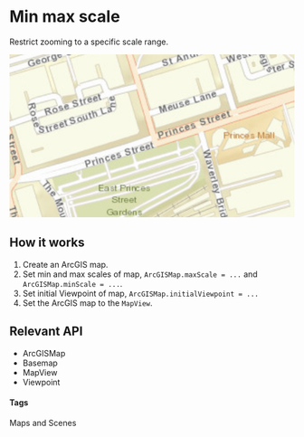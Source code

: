 # Min max scale

Restrict zooming to a specific scale range.

![Min max scale](set-min-max-scale.png)

## How it works

1. Create an ArcGIS map.
1. Set min and max scales of map, `ArcGISMap.maxScale = ...` and `ArcGISMap.minScale = ...`.
1. Set initial Viewpoint of map, `ArcGISMap.initialViewpoint = ...`
1. Set the ArcGIS map to the `MapView`.

## Relevant API

* ArcGISMap
* Basemap
* MapView
* Viewpoint

#### Tags
Maps and Scenes
